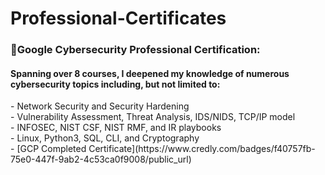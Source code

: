 <h1>Professional-Certificates</h1>

<h3>💼Google Cybersecurity Professional Certification:</h3>
<h4>Spanning over 8 courses, I deepened my knowledge of numerous cybersecurity topics including, but not limited to:</h4>
  - Network Security and Security Hardening<br/>
  - Vulnerability Assessment, Threat Analysis, IDS/NIDS, TCP/IP model<br/>
  - INFOSEC, NIST CSF, NIST RMF, and IR playbooks<br/>
  - Linux, Python3, SQL, CLI, and Cryptography<br/>
- [GCP Completed Certificate](https://www.credly.com/badges/f40757fb-75e0-447f-9ab2-4c53ca0f9008/public_url)
